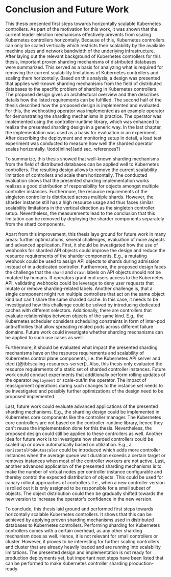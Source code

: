 # Conclusion and Future Work

This thesis presented first steps towards horizontally scalable Kubernetes controllers.
As part of the motivation for this work, it was shown that the current leader election mechanisms effectively prevents from scaling Kubernetes controllers horizontally.
Because of this, Kubernetes controllers can only be scaled vertically which restricts their scalability by the available machine sizes and network bandwidth of the underlying infrastructure.
After laying out the relevant background of Kubernetes controllers for this thesis, important proven sharding mechanisms of distributed databases were summarized.
This served as a basis for analyzing what is required for removing the current scalability limitations of Kubernetes controllers and scaling them horizontally.
Based on this analysis, a design was presented that applies well-known sharding mechanisms from the field of distributed databases to the specific problem of sharding in Kubernetes controllers.
The proposed design gives an architectural overview and then describes details how the listed requirements can be fulfilled.
The second half of the thesis described how the proposed design is implemented and evaluated.
For this, the webhosting operator was implemented as an example operator for demonstrating the sharding mechanisms in practice.
The operator was implemented using the controller-runtime library, which was enhanced to realize the presented sharding design in a generic way.
In the last chapter, the implementation was used as a basis for evaluation in an experiment.
After describing the deployment and monitoring setup in detail, a load test experiment was conducted to measure how well the sharded operator scales horizontally.
\todo[inline]{add sec. references?}

To summarize, this thesis showed that well-known sharding mechanisms from the field of distributed databases can be applied well to Kubernetes controllers.
The resulting design allows to remove the current scalability limitation of controllers and scale them horizontally.
The conducted evaluation shows that the presented sharding implementation works realizes a good distribution of responsibility for objects amongst multiple controller instances.
Furthermore, the resource requirements of the singleton controller is distributed across multiple shards.
However, the sharder instance still has a high resource usage and thus faces similar scalability limitations in the vertical direction as the singleton controller setup.
Nevertheless, the measurements lead to the conclusion that this limitation can be removed by deploying the sharder components separately from the shard components.

Apart from this improvement, this thesis lays ground for future work in many areas: further optimizations, several challenges, evaluation of more aspects and advanced application.
First, it should be investigated how the use of webhooks for sharded API objects could improve the design and reduce the resource requirements of the sharder components.
E.g., a mutating webhook could be used to assign API objects to shards during admission instead of in a dedicated controller.
Furthermore, the proposed design faces the challenge that the `shard` and `drain` labels on API objects should not be mutated by humans.
If operators grant end users access to the Kubernetes API, validating webhooks could be leverage to deny user requests that mutate or remove sharding-related labels.
Another challenge is, that a single component might run multiple controllers that act on the same object kind but can't share the same sharded cache.
In this case, it needs to be investigated how this challenge could be solved by introducing dedicated caches with different selectors.
Additionally, there are controllers that evaluate relationships between objects of the same kind.
E.g., the Kubernetes scheduler considers scheduling constraints in form of inter-pod anti-affinities that allow spreading related pods across different failure domains.
Future work could investigate whether sharding mechanisms can be applied to such use cases as well.

Furthermore, it should be evaluated what impact the presented sharding mechanisms have on the resource requirements and scalability of Kubernetes control plane components, i.e. the Kubernetes API server and etcd ([@tbl:scaling-resources-server]).
Also, this thesis only evaluated the resource requirements of a static set of sharded controller instances.
Future work could conduct experiments that additionally perform rolling updates of the operator `Deployment` or scale-out/in the operator.
The impact of reassignment operations during such changes to the instance set needs to be investigated and possibly further optimizations of the design need to be proposed implemented.

Last, future work could evaluate advanced applications of the presented sharding mechanisms.
E.g., the sharding design could be implemented in Kubernetes core components like the controller manager.
The Kubernetes core controllers are not based on the controller-runtime library, hence they can't reuse the implementation done for this thesis.
Nevertheless, the proposed design could still be applied to these controllers as well.
Another idea for future work is to investigate how sharded controllers could be scaled up or down automatically based on utilization.
E.g., a `HorizontalPodAutoscaler` could be introduced which adds more controller instances when the average queue wait duration exceeds a certain target or removes instances when most of the controller workers are not active.
Last, another advanced application of the presented sharding mechanisms is to make the number of virtual nodes per controller instance configurable and thereby control the expected distribution of objects.
This could be used for canary rollout approaches of controllers.
I.e., when a new controller version is rolled out it is only assigned to be responsible for a small subset of objects.
The object distribution could then be gradually shifted towards the new version to increase the operator's confidence in the new version.

To conclude, this thesis laid ground and performed first steps towards horizontally scalable Kubernetes controllers.
It shows that this can be achieved by applying proven sharding mechanisms used in distributed databases to Kubernetes controllers.
Performing sharding for Kubernetes controllers comes with a certain overhead, as any other sharding mechanism does as well.
Hence, it is not relevant for small controllers or cluster.
However, it proves to be interesting for further scaling controllers and cluster that are already heavily loaded and are running into scalability limitations.
The presented design and implementation is not ready for production deployments yet, but important next steps have been listed that can be performed to make Kubernetes controller sharding production-ready.
